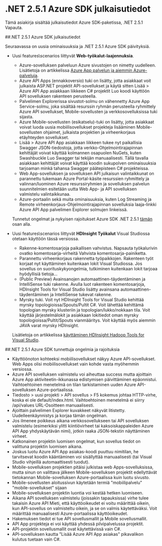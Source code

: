 <properties 
   pageTitle=".NET 2.5.1 Azure SDK julkaisutiedot" 
   description=".NET 2.5.1 Azure SDK julkaisutiedot" 
   services="app-service" 
   documentationCenter=".net,nodejs,java" 
   authors="Juliako" 
   manager="erikre" 
   editor=""/>

<tags
   ms.service="app-service"
   ms.devlang="multiple"
   ms.topic="article"
   ms.tgt_pltfrm="na"
   ms.workload="integration" 
   ms.date="10/10/2016"
   ms.author="juliako"/>


# <a name="azure-sdk-for-net-251-release-notes"></a>.NET 2.5.1 Azure SDK julkaisutiedot

Tämä asiakirja sisältää julkaisutiedot Azure SDK-paketissa, .NET 2.5.1 Vapauta. 

##<a name="azure-sdk-for-net-251-release-notes"></a>.NET 2.5.1 Azure SDK julkaisutiedot

Seuraavassa on uusia ominaisuuksia ja .NET 2.5.1 Azure SDK päivityksiä.

- Uusi features\scenarios liittyvät **Web-työkalut-laajennuksia**. 

    - Azure-sovelluksen palveluun Azure sivustojen on nimetty uudelleen. Lisätietoja on artikkelissa [Azure App palvelun ja aiemmin Azure-palveluja](app-service-changes-existing-services.md).
    - Azure API Apps (ennakkoversio) tuki on lisätty, jotta asiakkaat voit julkaista ASP.NET projektit API-sovellukset ja käytä sitten Lisää > Azure API App asiakkaan liikkeen C# projektit Luo koodi käyttöön API sovelluksen rakenteen perusteella. 
    - Palvelimen Explorerissa sivustot-solmu on vähennetty Azure App Service-solmu, joka sisältää resurssin ryhmän perusteella ryhmittely Azure API sovellukset, Mobile-sovellusten ja verkkosovelluksissa tuki sijasta.
    - Azure Mobile-sovellusten (esikatselu)-tuki on lisätty, jotta asiakkaat voivat luoda uusia mobiilisovellukset projekteja lisääminen Mobile-sovellusten ohjaimet, julkaista projektien ja virheenkorjaus etäyhteyden sovellukset.
    - Lisää > Azure API App asiakkaan liikkeen tukee nyt paikallisia Swagger JSON-tiedostoja, jotta verkko-Ohjelmointirajapinnan kehittäjät voivat käyttää kolmannen osapuolen NuGets, kuten Swashbuckle Luo Swagger tai tekijän manuaalisesti. Tällä tavalla asiakkaan kehittäjät voivat käyttää koodin sukupolven ominaisuuksia tarjoaman minkä tahansa Swagger päätepisteen C# projekteissa. 
    - Web App-sovelluksen ja sovelluksen API julkaisun valintaikkunat on parannettu tukemaan Azure Portal-käsite resurssien ryhmittely ja valinnan/luominen Azure resurssiryhmien ja sovelluksen palvelun suunnitelmien esitetään uutta Web App- ja API sovelluksen valmistelu valintaikkunaa. 
    - Azure-portaalin sekä muita ominaisuuksia, kuten Log Streaming ja Remote virheenkorjaus-Ohjelmointirajapinnan sovelluksia laaja-linkki Azure API App palvelimen Explorer solmujen linkeissä.

    Tunnetut ongelmat ja nykyisen rajoitukset Azure SDK .NET 2.5.1 [tämän](app-service-release-notes.md#known_issues_2_5_1) osan alla.


- Uusi features\scenarios liittyvät **HDInsight Työkalut** Visual Studiossa otetaan käyttöön tässä versiossa. 
    - Rakenne-komentosarjoja paikallisen vahvistus. Napsauta työkalurivin ovatko komentosarja-virheitä Vahvista komentosarja-painiketta. 
    - Parannettu virheenkorjaus rakennetta työpaikkojen. Rakenteen työt korjaat nyt käyttäminen kuitenkaan lokit Visual Studiossa. Jos sovellus on suorituskykyongelmia, tutkiminen kuitenkaan lokit tarjoaa hyödyllisiä tietoja...
    - (Public Preview) Avainsanojen automaattinen-täydentäminen ja IntelliSense tuki rakenne. Avulla luot rakenteen komentosarjoja, HDInsight Tools for Visual Studio lisätty avainsana automaattinen-täydentäminen ja IntelliSense tukevat rakenne.
    - Myrsky tuki. Voit nyt HDInsight Tools for Visual Studio kehittää myrsky topologioissa/Spouts/Pultit C#. Voit lähettää kehittämä topologian myrsky klusteriin ja topologian/lukko/nokkaan tila. Voit käyttää järjestelmälokit ja asiakkaan lokitiedot oman myrsky topologioissa/Pultit/Spouts vianmääritys. Voit käyttää myös aiemmin JAVA varat myrsky HDInsight.
    
    Lisätietoja on artikkelissa [käyttäminen HDInsight Hadoop Tools for Visual Studio](hdinsight-hadoop-visual-studio-tools-get-started.md).



##<a id="known_issues_2_5_1"></a>.NET 2.5.1 Azure SDK tunnettuja ongelmia ja rajoituksia

- Käyttöönoton kohteeksi mobiilisovellukset näkyy Azure API-sovellukset. Web Apps olisi mobiilisovellukset vain kohde vasta myöhemmin versiossa. 
- Azure API sovelluksen valmistelu voi aiheuttaa success mutta ajoittain Azure App aktiviteetin-ikkunassa edistymisen päivittäminen epäonnistui. Vaihtoehtoinen menetelmä on tilan tarkistaminen uuden Azure API-sovelluksen Azure-portaalissa. 
- Tiedosto > uusi projekti > API sovellus > F5 kokemus johtaa HTTP-virhe, koska ei ole default/index.html. Vaihtoehtoinen menetelmä ei siirry /api/values URL-Osoitteen manuaalisesti. 
- Ajoittain palvelimen Explorer kuvakkeet näkyvät litistetty. Uudelleenkäynnistys ja korjaa tämän ongelman. 
- Jos ilmenee poikkeus aikana verkkosovellukseen tai API sovelluksen valmistelu (esimerkiksi ylitti kiintiövirheet tai kaksoiskappaleiden Azure API App yhdyskäytävän nimi), jotkin raaka JSON-tekstin näyttäminen virheet. 
- Katkonainen projektin luomisen ongelmat, kun sovellus tiedot on valittuna projektin luomisen aikana.
- Joskus luotu Azure API App asiakas-koodi puuttuu nimitilan, he tarvitsevat koodin kääntäminen voi sisällyttää manuaalisesti (tai Visual Studio vihjeillä automaattisesti tuodut). 
- Mobile-sovelluksen projektien pitäisi julkistaa web Apps-sovelluksissa, mutta sinun on valittava jälkeen Mobile-sovelluksen projektit edellyttävät tietokannan Mobile-sovelluksen Azure-portaalissa kuin luotu sivusto. 
- Mobile-sovellusten aloitussivun käytetään termiä "mobiilipalvelu" "mobile-sovellukset" sijaan 
- Mobile-sovelluksen projektin luontia voi kestää hetken luomiseen. 
- Aikana API sovelluksen valmistelu (joissakin tapauksissa) virhe tulee takaisin Azure API Mieti, että käyttöoikeudet ei voitu määrittää oikein, kun API-sovellus on valmisteltu oikein, ja se on valmis käytettäväksi. Voit määrittää manuaalisesti Azure-portaalissa käyttöoikeudet.
- Hakemuksen tiedot ei tue API sovellusmallit ja Mobile sovellusmallit.
- API App projekteja ei voi käyttää yhdessä pilvipalvelussa projektit.
- API-projektin sovellusmallit ovat käytettävissä vain C#.
- API-sovelluksen kautta "Lisää Azure API App asiakas" pikavalikon kulutus tuetaan vain C#.

 
